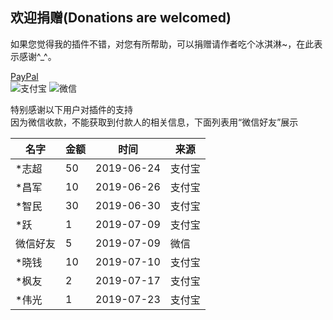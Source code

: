 **欢迎捐赠(Donations are welcomed)**
---
如果您觉得我的插件不错，对您有所帮助，可以捐赠请作者吃个冰淇淋~，在此表示感谢^_^。<br/>

[PayPal](https://www.paypal.com/cgi-bin/webscr?cmd=_donations&business=2FQY2FH24H4LC&item_name=MyBatis+Log+Plugin&currency_code=USD&source=url "Donate via PayPal")<br/>
![支付宝](https://raw.githubusercontent.com/kookob/mybatis-log-plugin/01b528df60df5cc990b87803e6c0c6ffae19f34c/src/mybatis/log/icon/alipay.png)
![微信](https://raw.githubusercontent.com/kookob/mybatis-log-plugin/01b528df60df5cc990b87803e6c0c6ffae19f34c/src/mybatis/log/icon/wechat.png)

特别感谢以下用户对插件的支持  
因为微信收款，不能获取到付款人的相关信息，下面列表用“微信好友”展示  

| 名字 | 金额 | 时间 | 来源 |
| --- | --- | --- | --- |
| *志超 | 50 | 2019-06-24 | 支付宝 |
| *昌军 | 10 | 2019-06-26 | 支付宝 |
| *智民 | 30 | 2019-06-30 | 支付宝 |
| *跃 | 1 | 2019-07-09 | 支付宝 |
| 微信好友 | 5 | 2019-07-09 | 微信 |
| *晓钱 | 10 | 2019-07-10 | 支付宝 |
| *枫友 | 2 | 2019-07-17 | 支付宝 |
| *伟光 | 1 | 2019-07-23 | 支付宝 |
